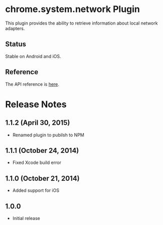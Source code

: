 # chrome.system.network Plugin

This plugin provides the ability to retrieve information about local network adapters.

## Status

Stable on Android and iOS.

## Reference

The API reference is [here](https://developer.chrome.com/apps/system_network).

# Release Notes

## 1.1.2 (April 30, 2015)
- Renamed plugin to pubilsh to NPM

## 1.1.1 (October 24, 2014)
* Fixed Xcode build error

## 1.1.0 (October 21, 2014)
* Added support for iOS

## 1.0.0
* Initial release
